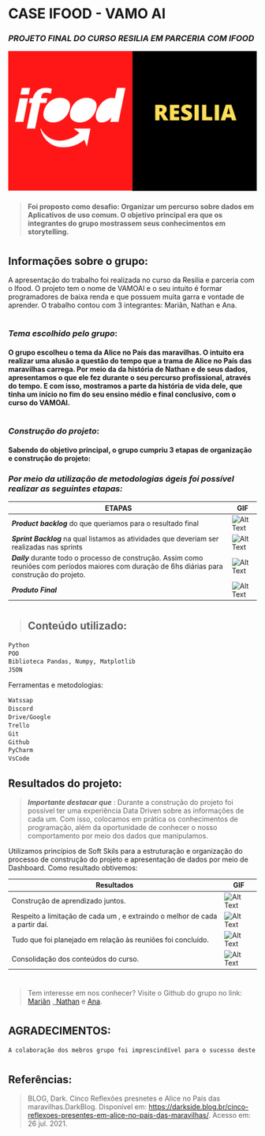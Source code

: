# CASE IFOOD - VAMO AI
### _PROJETO FINAL DO CURSO RESILIA EM PARCERIA COM IFOOD_ <center>

![alt text](RESILIA.png)

> #### Foi proposto como desafio: Organizar um percurso sobre dados em Aplicativos de uso comum. O objetivo principal era que os integrantes do grupo mostrassem seus conhecimentos em storytelling.

#

## Informações sobre o grupo: 

A apresentação do trabalho foi realizada no curso da Resilia e parceria com o Ifood. O projeto tem o nome de VAMOAI e o seu intuito é formar programadores de baixa renda e que possuem muita garra e vontade de aprender. O trabalho contou com 3 integrantes: Mariãn, Nathan e Ana. 

#

### _Tema escolhido pelo grupo_:
#### O grupo escolheu o tema da Alice no País das maravilhas. O intuito era realizar uma alusão a questão do tempo que a trama de Alice no País das maravilhas carrega. Por meio da da história de Nathan e de seus dados, apresentamos o que ele fez durante o seu percurso profissional, através do tempo. E com isso, mostramos a parte da história de vida dele, que tinha um início no fim do seu ensino médio e final conclusivo, com o curso do VAMOAI. 

#

### _Construção do projeto_:
#### Sabendo do objetivo principal, o grupo cumpriu 3 etapas de organização e construção do projeto:


### _**Por meio da utilização de metodologias ágeis foi possível realizar as seguintes etapas:**_ <center>



| ETAPAS | GIF |
| ------ | ------ |
| _**Product backlog**_ do que queriamos para o resultado final| ![Alt Text](https://thumbs.gfycat.com/HandmadeExemplaryHatchetfish-size_restricted.gif) |
| _**Sprint Backlog**_ na qual listamos as atividades que deveriam ser realizadas nas sprints | ![Alt Text](https://miro.com/blog/wp-content/uploads/2017/12/kanban_02.gif) |
| _**Daily**_ durante todo o processo de construção. Assim como reuniões com períodos maiores com duração de 6hs diárias para construção do projeto.| ![Alt Text](https://institutosupra.com.br/wp-content/uploads/2019/07/reuniao-750x400.png) |
| _**Produto Final**_| ![Alt Text](https://images.squarespace-cdn.com/content/v1/56d38f3b01dbae76ad97c26f/1552454997148-Y5B003O0HKQEFCFSHP6Z/scrummmm.gif?format=500w) |


#


>## Conteúdo utilizado:

```sh
Python
POO
Biblioteca Pandas, Numpy, Matplotlib
JSON
```

Ferramentas e metodologias:

```sh
Watssap
Discord
Drive/Google
Trello
Git
Github
PyCharm
VsCode
```

## Resultados do projeto:

> _**Importante destacar que**_ : Durante a construção do projeto foi possível ter uma experiência Data Driven sobre as informações de cada um. Com isso, colocamos em prática os conhecimentos de programação, além da oportunidade de conhecer o nosso comportamento por meio dos dados que manipulamos.


Utilizamos princípios de Soft Skils para a estruturação e organização do processo de construção do projeto e apresentação de dados por meio de Dashboard. Como resultado obtivemos:

| Resultados | GIF |
| ------ | ------ |
| Construção de aprendizado juntos.| ![Alt Text](https://4.bp.blogspot.com/-_U1102t56Kw/WIdXwtieMFI/AAAAAAAACtg/bgTUm6rhxhwsLTqBNy-te3DnTeB2xJdwQCLcB/s1600/giphy%2B%2528101%2529.gif) |
| Respeito a limitação de cada um , e extraindo o melhor de cada a partir daí. |  ![Alt Text](https://media.giphy.com/media/j01sl1K7r645q/giphy.gif) | |
| Tudo que foi planejado em relação às reuniões foi concluído.| ![Alt Text](https://pa1.narvii.com/6472/c7bfd6ced6015423f68dcfe3fc2e548f00b52a29_hq.gif) |
| Consolidação dos conteúdos do curso. |![Alt Text](https://harmoniaproducoes.blog.br/wp-content/uploads/2018/06/aplausos.gif)|

#

>Tem interesse em nos conhecer? Visite o Github do grupo no link: [ Mariãn](https://github.com/mariandocarmo) ,[ Nathan](https://github.com/nathan-cutrin) e [Ana](https://github.com/soaresana).

#


## AGRADECIMENTOS:
```sh
A colaboração dos mebros grupo foi imprescindível para o sucesso deste trabalho. Foi sensacional poder  conhecer a história de cada um e contar principalmente com a dedicação! Que este trabalho traga para o público muito conhecimento em relação a exploração de dados e a importância de se construir parcerias durante a vida! Foi incrível viver esta experiência de 6 meses e VamoAi! 
```

#

## Referências:
>BLOG, Dark. Cinco Reflexões presnetes e Alice no País das maravilhas.DarkBlog. Disponível em: <https://darkside.blog.br/cinco-reflexoes-presentes-em-alice-no-pais-das-maravilhas/>. Acesso em: 26 jul. 2021.



